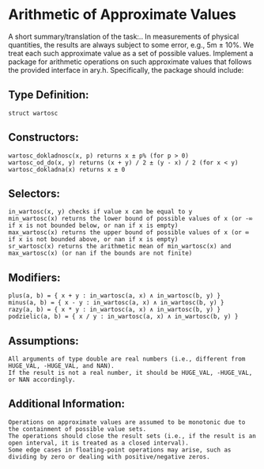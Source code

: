 # Arithmetic of Approximate Values
A short summary/translation of the task:..
In measurements of physical quantities, the results are always subject to some error, e.g., 5m ± 10%. We treat each such approximate value as a set of possible values. Implement a package for arithmetic operations on such approximate values that follows the provided interface in ary.h. Specifically, the package should include:
## Type Definition:

    struct wartosc

## Constructors:

    wartosc_dokladnosc(x, p) returns x ± p% (for p > 0)
    wartosc_od_do(x, y) returns (x + y) / 2 ± (y - x) / 2 (for x < y)
    wartosc_dokladna(x) returns x ± 0

## Selectors:

    in_wartosc(x, y) checks if value x can be equal to y
    min_wartosc(x) returns the lower bound of possible values of x (or -∞ if x is not bounded below, or nan if x is empty)
    max_wartosc(x) returns the upper bound of possible values of x (or ∞ if x is not bounded above, or nan if x is empty)
    sr_wartosc(x) returns the arithmetic mean of min_wartosc(x) and max_wartosc(x) (or nan if the bounds are not finite)

## Modifiers:

    plus(a, b) = { x + y : in_wartosc(a, x) ∧ in_wartosc(b, y) }
    minus(a, b) = { x - y : in_wartosc(a, x) ∧ in_wartosc(b, y) }
    razy(a, b) = { x * y : in_wartosc(a, x) ∧ in_wartosc(b, y) }
    podzielic(a, b) = { x / y : in_wartosc(a, x) ∧ in_wartosc(b, y) }

## Assumptions:

    All arguments of type double are real numbers (i.e., different from HUGE_VAL, -HUGE_VAL, and NAN).
    If the result is not a real number, it should be HUGE_VAL, -HUGE_VAL, or NAN accordingly.

## Additional Information:

    Operations on approximate values are assumed to be monotonic due to the containment of possible value sets.
    The operations should close the result sets (i.e., if the result is an open interval, it is treated as a closed interval).
    Some edge cases in floating-point operations may arise, such as dividing by zero or dealing with positive/negative zeros.
